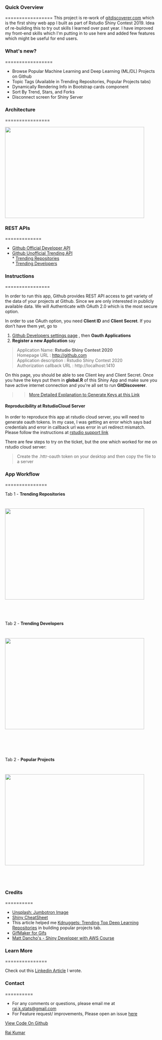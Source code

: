 
### Quick Overview
=================
This project is re-work of [gitdiscoverer.com](https://rajkstats.shinyapps.io/rstudio-shiny-contest/) which is the first shiny web app I built as part of Rstudio Shiny Contest 2019. Idea of re-building this to try out skills I learned over past year. I have improved my front-end skills which I'm putting in to use here and added few features which might be useful for end users.

### What's new?
=================

- Browse Popular Machine Learning and Deep Learning (ML/DL) Projects on Github
- Topic Tags (Available in Trending Repositories, Popular Projects tabs)
- Dynamically Rendering Info in Bootstrap cards component
- Sort By Trend, Stars, and Forks
- Disconnect screen for Shiny Server

### Architecture 
================

<p align="left">
   <img width="460" height="300" src="GitDiscoverer.jpg">
</p>


### REST APIs 
=============
* [Github Official Developer API](https://developer.github.com/v3/)  
* [Github Unofficial Trending API](https://github.com/huchenme/github-trending-api)  
      * [Trending Repositories](https://github-trending-api.now.sh/repositories?language=R&since=weekly)  
      * [Trending Developers](https://github-trending-api.now.sh/developers?language=R&since=weekly)

### Instructions 
================

In order to run this app, Github provides REST API access to get variety of the data of your projects at Github. Since we are only interested in publicly available data. We will Authenticate with OAuth 2.0 which is the most secure option. 

In order to use OAuth option, you need **Client ID** and **Client Secret**. If you don’t have them yet, go to 

1. [Github Developers settings page](https://github.com/settings/developers) , then **Oauth Applications** 
2.  **Register a new Application** say

 > Application Name: **Rstudio Shiny Contest 2020**  
 > Homepage URL : http://github.com  
 > Application description : Rstudio Shiny Contest 2020  
 > Authorization callback URL : http://localhost:1410 

On this page, you should be able to see Client key and Client Secret. Once you have the keys put them in **global.R** of this Shiny App and make sure you have active internet connection and you're all set to run **GitDiscoverer**.

>> [More Detailed Explanation to Generate Keys at this Link](https://blog.exploratory.io/extract-data-from-private-github-repository-with-rest-api-db804fa43d84)


#### **Reproducibility at RstudioCloud Server**

In order to reproduce this app at rstudio cloud server, you will need to generate oauth tokens. In my case, I was getting an error which says bad credentials and error in callback url
was error in uri redirect mismatch. Please follow the instructions at [rstudio support link](https://support.rstudio.com/hc/en-us/articles/217952868-Generating-OAuth-tokens-from-a-server) 

There are few steps to try on the ticket,  but the one which worked for me on rstudio cloud server:

> Create the .httr-oauth token on your desktop and then copy the file to a server

### App Workflow
===============
&nbsp;

Tab 1 - **Trending Repositories**

# <p align="left">
#   <img width="460" height="300" src="trending_repos.gif">
# </p>

&nbsp;

Tab 2 - **Trending Developers**

# <p align="left">
#   <img width="460" height="300" src="trending_developers.gif">
# </p>
# 
# &nbsp;

Tab 2 - **Popular Projects**

# <p align="left">
#   <img width="460" height="300" src="popular_projects.gif">
# </p>
# 

 &nbsp;
 
### Credits
==========

* [Unsplash: Jumbotron Image](https://unsplash.com/photos/842ofHC6MaI)
* [Shiny CheatSheet](https://shiny.rstudio.com/images/shiny-cheatsheet.pdf)  
* This article helped me [Kdnuggets: Trending Top Deep Learning Repositories](https://www.kdnuggets.com/2019/02/trending-top-deep-learning-github-repositories.html) in building popular projects tab. 
* [GifMaker for Gifs](https://gifmaker.me/)
* [Matt Dancho's - Shiny Developer with AWS Course](https://university.business-science.io/p/expert-shiny-developer-with-aws-course-ds4b-202a-r/)

### Learn More 
===============

Check out this [Linkedin Article]() I wrote.

### Contact
==========
- For any comments or questions, please email me at raj.k.stats@gmail.com
- For Feature request/ improvements, Please open an issue [here](https://github.com/rajkstats/git_discoverer_app/issues)


<a class="github-button" href="https://github.com/rajkstats/git_discoverer_app" data-icon="octicon-cloud-download" data-size="large" aria-label="Download ntkme/github-buttons on GitHub">View Code On Github</a>


<script async defer src="https://buttons.github.io/buttons.js"></script>


<script type="text/javascript" src="https://platform.linkedin.com/badges/js/profile.js" async defer></script>

<div class="LI-profile-badge"  data-version="v1" data-size="large" data-locale="en_US" data-type="horizontal" data-theme="dark" data-vanity="rajkstats"><a class="LI-simple-link" href='https://in.linkedin.com/in/rajkstats?trk=profile-badge'>Raj Kumar</a></div>

&nbsp;

&nbsp;


<div class="sharethis-inline-share-buttons"></div>

